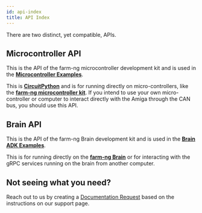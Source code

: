 ```yaml
---
id: api-index
title: API Index
---
```


There are two distinct, yet compatible, APIs.

## Microcontroller API

This is the API of the farm-ng microcontroller development kit and is used in the
[**Microcontroller Examples**](/docs/examples/examples-index#microcontroller-examples).

This is [**CircuitPython**](https://circuitpython.org/) and is
for running directly on micro-controllers,
like the [**farm-ng microcontroller kit**](/docs/mcu_kit/README.mdx).
If you intend to use your own micro-controller or computer to
interact directly with the Amiga through the CAN bus, you should use this API.

## Brain API

This is the API of the farm-ng Brain development kit and is used in the
[**Brain ADK Examples**](/docs/examples/examples-index#brain-adk-examples).

This is for running directly on the
[**farm-ng Brain**](/docs/intelligence-kit/brain/brain-v2/)
or for interacting with the gRPC services running on the brain
from another computer.

## Not seeing what you need?

Reach out to us by creating a [Documentation Request](/docs/support/#documentation-request)
based on the instructions on our support page.
